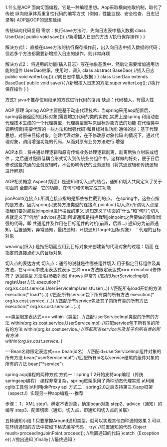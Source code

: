 1.什么是AOP
      面向切面编程，它是一种编程思想。Aop采取横向抽取机制，取代了传统
      纵向继承体系重复性代码的编写方式（例如，性能监视、安全检查、日志记录等)
   AOP是OOP的思想延续

传统纵向代码复用
需求：执行save方法时，先向日志表中插入数据
class UserDao{
   public void save(){
     //新增插入日志的方法
     //执行保存操作
  }
}

解决方式1：
      直接在save方法的执行保存操作前，出入向日志中插入数据的代码；
      但若多个方法都需要新增插入日志的操作，则非常麻烦

解决方式2：
     将通用的功能(插入日志）写在抽象基类中，然后让需要增加通用功能的组件
  UserDao继承，使用时，调入
class abstract BaseDao{
    //插入日志
    public void writerLog(){
      //向日志中插入数据
    }
}
class UserDao extends BaseDao{
   public void save(){
     //新增插入日志的方法
     super.writerLog();
     //执行保存操作
  }
}

方式2 java不推荐使用继承的方式进行代码的复用
 缺点：代码植入，有侵入性
 
AOP 原理
 Spring AOP主要是基于动态代理技术，当spring采用aop配置后，
 spring容器返回的目标对象(需要增加代码的类的实例),实质上是spring
 利用动态代理技术生成的一个代理类型，代理类型重写原目标对象方法的功能
 在代理类中调用切面(需要代理的一些方法和增强代码)和目标对象功能
 通俗的说：基于代理思想，对原来目标对象，创建代理对象，在不修改原对象代码
        的情况下，通过代理对象，调用增强功能的代码，从而对原有业务方法进行
        增强
 

AOP本质：将共通处理逻辑和原有传统业务处理逻辑剥离，剥离后独立封装成组件
        ，之后通过配置低耦合形式切入到传统业务组件中。这样做的好处，便于日后
     修改这些共通的业务逻辑时，不会影响传统的业务逻辑（将共通逻辑和传统逻辑
   进行解耦）

AOP相关概念
Aspect(切面) :是通知和切入点的结合，通知和切入共同定义了关于切面的
              全部内容--它的功能、在何时和何地完成其功能

jionPoint(连接点):所谓连接点指的是那些被拦截到的点。
               在spring中，这些点指的是方法，因为spring只支持方法类型的连接点
pointcut(切入点):所谓切入点是指我们要对那些joinpoint进行拦截的定义
                通知定义了切面的“什么”和“何时”,切入点就定义了"何地"
advice(通知):所谓通知是指拦截到joinpoint之后要做的事情(增强的代码，即
                共通组件及作用在目标组件的时机(前置，后置...)
              通知分为前置通知，后置通知，异常通知，最终通知，环绕通知
target(目标对象） ：代理的目标对象

weaving(织入):是指把切面应用到目标对象来创建新的代理对象的过程：切面
            在指定的连接点织入的目标对象
            

切入点的表达方式
切入点：通俗的说就是往哪些组件切入
       用于指定目标组件及其方法，在spring中使用表达式表示
三种
===方法限定表达式===
execution(修饰符？ 返回类型 方法名(参数列表) throws 异常?)
//匹配UserServiceImpl的registUser方法
execution(* org.ks.cost.service.UserServiceImpl.resistUser(..))
//匹配所有load开始的方法
execution(* load*(..))
//匹配所有service包下所有类的所有方法
execution(* org.ks.cost.service.*.*(..))
//匹配所有service包及其子包所有类的所有方法     
execution(* org.ks.cost.service..*.*(..))

==类型限定表达式===
within（类型） 
//匹配UserServiceImpl类型的所有的方法
within(org.ks.cost.service.UserServiceImpl)
//匹配service包下所有类的所有的方法
within(org.ks.cost.service.*)
//匹配所有service包及其子包所有类的所有方法     
within(org.ks.cost.service..*)

==Bean名称限定表达式===
bean(id名）
//匹配id=userServiceImpl组件对象的所有方法
bean("userServiceImpl")
//匹配所有id名以service结尾的组件对象的所有的方法
bean("*service")

spring aop编程的两种方式
方式一：spring 1.2开始支持aop编程（传统springaop编程）
编程非常复杂，spring框架采用了两种动态代理实现
a\利用cglib工具包
b\利用jdkProxy api
方式二：spring2.0之后支持第三方aop框架（aspectJ）实现另一种aop编程---推荐

步骤：
1、XML
step1、确定不表对象，确定bean对象
step2、advice（通知）的编写
step3、配置切面（通知，切入点，即通知和切入点的关联）

五种通知小结
1.只要掌握Around通知类型，就可以实现其他四种通知效果
2.可以在环绕通知的方法中按如下格式编写代码：
try{
    //前置通知的代码
    Object reuslt=proceedingJoinPoint.proceed();
    //后置通知的代码
}catch（Exception e){
    //抛出通知
}finally{
    //最终通知
}
